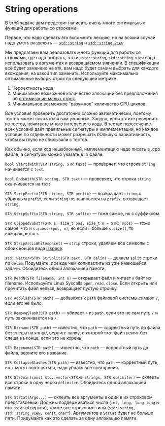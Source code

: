 # String operations

В этой задаче вам предстоит написать очень много оптимальных функций для работы со строками.

Первое, что надо сделать это вспомнить лекцию, но на всякий случай надо уметь разделять — [`std::string`](http://en.cppreference.com/w/cpp/string/basic_string_view) и [`std::string_view`](http://en.cppreference.com/w/cpp/string/basic_string_view).

Мы предлагаем вам реализовать много функций для работы со строками, где надо выбрать, что из `std::string`, `std::string_view` надо использовать в аргументах и возвращаемом значении. В спецификации всё будет заменено на `STR`, вам надо будет самим выбрать для каждого вхождения, на какой тип заменить. Используйте максимально оптимальные выборы строк по следующей метрике

1. Корректность кода.
2. Минимально возможное количество аллокаций без предположения об [оптимизации малых строк](https://blogs.msmvps.com/gdicanio/2016/11/17/the-small-string-optimization/).
3. Минимальное возможное "разумное" количество CPU циклов.

Все условия проверить достаточно сложно автоматически, поэтому тестер может показаться вам ужасным. Заодно, если хотите реверсить из тестов, почитаете много интересного кода. В тестах пересечение всех условий даёт правильные сигнатуры и имплементации, но каждое условие по отдельности может разрешать бОльшую вариативность, чтобы вы глупо не списывали с тестов.

Как обычно, если код нешаблонный, имплементацию надо писать в .cpp файле, а сигнатуры можно указать в .h файле.

`bool StartsWith(STR string, STR text)` — проверяет, что строка `string` начинается с `text`.

`bool EndsWith(STR string, STR text)` — проверяет, что строка `string` оканчивается на `text`.

`STR StripPrefix(STR string, STR prefix)` — возвращает `string` с убранным `prefix`,
если `string` не начинается на `prefix`, возвращает `string`.

`STR StripSuffix(STR string, STR suffix)` — тоже самое, но с суффиксом.

`STR ClippedSubstr(STR s, size_t pos, size_t n = STR::npos)` — тоже самое, что и `s.substr(pos, n)`,
но если `n` больше `s.size()`, то возвращается `s`.

`STR StripAsciiWhitespace()` — `strip` строки, удаляем все символы с обоих концов
вида [isspace](https://en.cppreference.com/w/cpp/string/byte/isspace).

`std::vector<STR> StrSplit(STR text, STR delim)` — делаем `split` строки по `delim`. Подумайте, прежде чем копипастить из уже имеющейся задачи. Обойдитесь одной аллокацией памяти.

`STR ReadN(STR filename, int n)` — открывает файл и читает `n` байт из filename. Используйте Linux Syscalls `open`, `read`, `close`. Если открыть или прочитать файл нельзя, возвращает пустую строчку.

`STR AddSlash(STR path)` — добавляет к `path` файловой системы символ `/`, если его не было.

`STR RemoveSlash(STR path)` — убирает `/` из `path`, если это не сам путь `/` и путь заканчивается на `/`.

`STR Dirname(STR path)` — известно, что `path` — корректный путь до файла без слеша на конце, верните папку, в которой этот файл лежит без слеша на конце, если это не корень.

`STR Basename(STR path)` — известно, что `path` — корректный путь до файла, верните его название.

`STR CollapseSlashes(STR path)` — известно, что `path` — корректный путь, но `/` могут повторяться, надо убрать все повторения.

`STR StrJoin(const std::vector<STR>& strings, STR delimiter)` — склеить все строки в одну через `delimiter`.
Обойдитесь одной аллокацией памяти.

`STR StrCat(Args...)` — склеить все аргументы в один в их строковом представлении. Должны поддерживаться числа (`int, long, long long` и их `unsigned` версии), также все строковые типы (`std::string, std::string_view, const char*`). Аргументов в `StrCat` будет не больше пяти. Придумайте как это сделать за одну аллокацию памяти.
